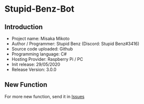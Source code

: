 # Stupid-Benz-Bot
## Introduction
+ Project name: Misaka Mikoto
+ Author / Programmer:	Stupid Benz (Discord: Stupid Benz#3416)
+ Source code uploaded:	Github
+ Programming language:	C#
+ Hosting Provider:	Raspberry Pi / PC
+ Init release:	29/05/2020
+ Release Version: 3.0.0

## New Function
For more new function, send it in [Issues]

[Issues]: https://github.com/Stupid-Benz/Stupid-Benz-Bot/issues/new
